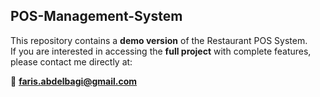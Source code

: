 ## POS-Management-System

This repository contains a **demo version** of the Restaurant POS System.  
If you are interested in accessing the **full project** with complete features, please contact me directly at:  

📧 **faris.abdelbagi@gmail.com**
